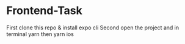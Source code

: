 # Frontend-Task
First clone this repo & install expo cli
Second open the project and in terminal yarn then yarn ios 
